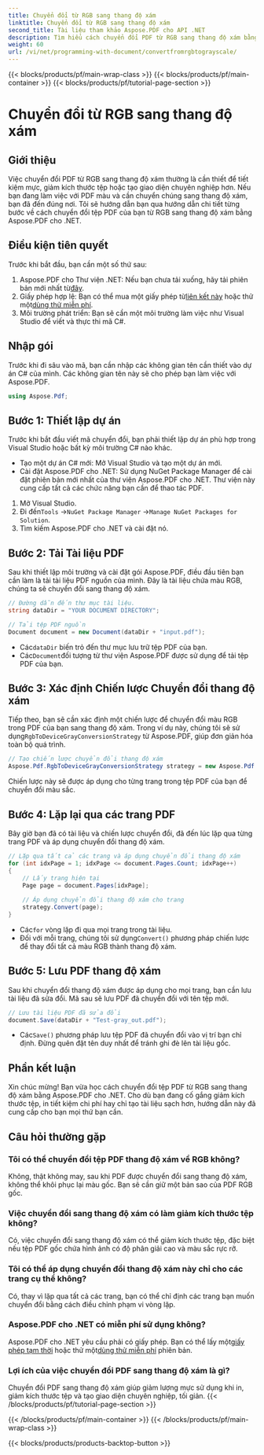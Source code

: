 ```yaml
---
title: Chuyển đổi từ RGB sang thang độ xám
linktitle: Chuyển đổi từ RGB sang thang độ xám
second_title: Tài liệu tham khảo Aspose.PDF cho API .NET
description: Tìm hiểu cách chuyển đổi PDF từ RGB sang thang độ xám bằng Aspose.PDF cho .NET. Hướng dẫn từng bước để đơn giản hóa việc chuyển đổi màu PDF và tiết kiệm dung lượng tệp.
weight: 60
url: /vi/net/programming-with-document/convertfromrgbtograyscale/
---
```


{{< blocks/products/pf/main-wrap-class >}}
{{< blocks/products/pf/main-container >}}
{{< blocks/products/pf/tutorial-page-section >}}

# Chuyển đổi từ RGB sang thang độ xám

## Giới thiệu

Việc chuyển đổi PDF từ RGB sang thang độ xám thường là cần thiết để tiết kiệm mực, giảm kích thước tệp hoặc tạo giao diện chuyên nghiệp hơn. Nếu bạn đang làm việc với PDF màu và cần chuyển chúng sang thang độ xám, bạn đã đến đúng nơi. Tôi sẽ hướng dẫn bạn qua hướng dẫn chi tiết từng bước về cách chuyển đổi tệp PDF của bạn từ RGB sang thang độ xám bằng Aspose.PDF cho .NET.

## Điều kiện tiên quyết

Trước khi bắt đầu, bạn cần một số thứ sau:

1.  Aspose.PDF cho Thư viện .NET: Nếu bạn chưa tải xuống, hãy tải phiên bản mới nhất từ[đây](https://releases.aspose.com/pdf/net/).
2.  Giấy phép hợp lệ: Bạn có thể mua một giấy phép từ[liên kết này](https://purchase.aspose.com/buy) hoặc thử một[dùng thử miễn phí](https://releases.aspose.com/).
3. Môi trường phát triển: Bạn sẽ cần một môi trường làm việc như Visual Studio để viết và thực thi mã C#.

## Nhập gói

Trước khi đi sâu vào mã, bạn cần nhập các không gian tên cần thiết vào dự án C# của mình. Các không gian tên này sẽ cho phép bạn làm việc với Aspose.PDF.

```csharp
using Aspose.Pdf;
```

## Bước 1: Thiết lập dự án

Trước khi bắt đầu viết mã chuyển đổi, bạn phải thiết lập dự án phù hợp trong Visual Studio hoặc bất kỳ môi trường C# nào khác.

- Tạo một dự án C# mới: Mở Visual Studio và tạo một dự án mới.
- Cài đặt Aspose.PDF cho .NET: Sử dụng NuGet Package Manager để cài đặt phiên bản mới nhất của thư viện Aspose.PDF cho .NET. Thư viện này cung cấp tất cả các chức năng bạn cần để thao tác PDF.

1. Mở Visual Studio.
2.  Đi đến`Tools` ->`NuGet Package Manager` ->`Manage NuGet Packages for Solution`.
3. Tìm kiếm Aspose.PDF cho .NET và cài đặt nó.

## Bước 2: Tải Tài liệu PDF

Sau khi thiết lập môi trường và cài đặt gói Aspose.PDF, điều đầu tiên bạn cần làm là tải tài liệu PDF nguồn của mình. Đây là tài liệu chứa màu RGB, chúng ta sẽ chuyển đổi sang thang độ xám.

```csharp
// Đường dẫn đến thư mục tài liệu.
string dataDir = "YOUR DOCUMENT DIRECTORY";

// Tải tệp PDF nguồn
Document document = new Document(dataDir + "input.pdf");
```

-  Các`dataDir` biến trỏ đến thư mục lưu trữ tệp PDF của bạn.
-  Các`Document`đối tượng từ thư viện Aspose.PDF được sử dụng để tải tệp PDF của bạn.

## Bước 3: Xác định Chiến lược Chuyển đổi thang độ xám

 Tiếp theo, bạn sẽ cần xác định một chiến lược để chuyển đổi màu RGB trong PDF của bạn sang thang độ xám. Trong ví dụ này, chúng tôi sẽ sử dụng`RgbToDeviceGrayConversionStrategy` từ Aspose.PDF, giúp đơn giản hóa toàn bộ quá trình.

```csharp
// Tạo chiến lược chuyển đổi thang độ xám
Aspose.Pdf.RgbToDeviceGrayConversionStrategy strategy = new Aspose.Pdf.RgbToDeviceGrayConversionStrategy();
```

Chiến lược này sẽ được áp dụng cho từng trang trong tệp PDF của bạn để chuyển đổi màu sắc.

## Bước 4: Lặp lại qua các trang PDF

Bây giờ bạn đã có tài liệu và chiến lược chuyển đổi, đã đến lúc lặp qua từng trang PDF và áp dụng chuyển đổi thang độ xám. 

```csharp
// Lặp qua tất cả các trang và áp dụng chuyển đổi thang độ xám
for (int idxPage = 1; idxPage <= document.Pages.Count; idxPage++)
{
    // Lấy trang hiện tại
    Page page = document.Pages[idxPage];
    
    // Áp dụng chuyển đổi thang độ xám cho trang
    strategy.Convert(page);
}
```

-  Các`for` vòng lặp đi qua mọi trang trong tài liệu.
-  Đối với mỗi trang, chúng tôi sử dụng`Convert()` phương pháp chiến lược để thay đổi tất cả màu RGB thành thang độ xám.

## Bước 5: Lưu PDF thang độ xám

Sau khi chuyển đổi thang độ xám được áp dụng cho mọi trang, bạn cần lưu tài liệu đã sửa đổi. Mã sau sẽ lưu PDF đã chuyển đổi với tên tệp mới.

```csharp
// Lưu tài liệu PDF đã sửa đổi
document.Save(dataDir + "Test-gray_out.pdf");
```

-  Các`Save()` phương pháp lưu tệp PDF đã chuyển đổi vào vị trí bạn chỉ định. Đừng quên đặt tên duy nhất để tránh ghi đè lên tài liệu gốc.

## Phần kết luận

Xin chúc mừng! Bạn vừa học cách chuyển đổi tệp PDF từ RGB sang thang độ xám bằng Aspose.PDF cho .NET. Cho dù bạn đang cố gắng giảm kích thước tệp, in tiết kiệm chi phí hay chỉ tạo tài liệu sạch hơn, hướng dẫn này đã cung cấp cho bạn mọi thứ bạn cần.

## Câu hỏi thường gặp

### Tôi có thể chuyển đổi tệp PDF thang độ xám về RGB không?

Không, thật không may, sau khi PDF được chuyển đổi sang thang độ xám, không thể khôi phục lại màu gốc. Bạn sẽ cần giữ một bản sao của PDF RGB gốc.

### Việc chuyển đổi sang thang độ xám có làm giảm kích thước tệp không?

Có, việc chuyển đổi sang thang độ xám có thể giảm kích thước tệp, đặc biệt nếu tệp PDF gốc chứa hình ảnh có độ phân giải cao và màu sắc rực rỡ.

### Tôi có thể áp dụng chuyển đổi thang độ xám này chỉ cho các trang cụ thể không?

Có, thay vì lặp qua tất cả các trang, bạn có thể chỉ định các trang bạn muốn chuyển đổi bằng cách điều chỉnh phạm vi vòng lặp.

### Aspose.PDF cho .NET có miễn phí sử dụng không?

 Aspose.PDF cho .NET yêu cầu phải có giấy phép. Bạn có thể lấy một[giấy phép tạm thời](https://purchase.aspose.com/temporary-license/) hoặc thử một[dùng thử miễn phí](https://releases.aspose.com/) phiên bản.

### Lợi ích của việc chuyển đổi PDF sang thang độ xám là gì?

Chuyển đổi PDF sang thang độ xám giúp giảm lượng mực sử dụng khi in, giảm kích thước tệp và tạo giao diện chuyên nghiệp, tối giản.
{{< /blocks/products/pf/tutorial-page-section >}}

{{< /blocks/products/pf/main-container >}}
{{< /blocks/products/pf/main-wrap-class >}}

{{< blocks/products/products-backtop-button >}}
